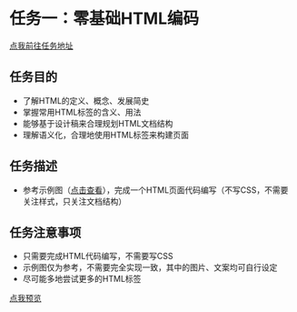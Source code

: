 # 任务一：零基础HTML编码
[点我前往任务地址](http://ife.baidu.com/course/detail/id/90)

## 任务目的
+ 了解HTML的定义、概念、发展简史
+ 掌握常用HTML标签的含义、用法
+ 能够基于设计稿来合理规划HTML文档结构
+ 理解语义化，合理地使用HTML标签来构建页面

## 任务描述
+ 参考示例图（[点击查看](http://7xrp04.com1.z0.glb.clouddn.com/task_1_1_1.jpg)），完成一个HTML页面代码编写（不写CSS，不需要关注样式，只关注文档结构）

## 任务注意事项
+ 只需要完成HTML代码编写，不需要写CSS
+ 示例图仅为参考，不需要完全实现一致，其中的图片、文案均可自行设定
+ 尽可能多地尝试更多的HTML标签

[点我预览](http://htmlpreview.github.io/?https://github.com/RAAMENN/ife2017/blob/master/html%2Bcss/%E4%BB%BB%E5%8A%A1%E4%B8%80/%E4%BB%BB%E5%8A%A1%E4%B8%80.html)